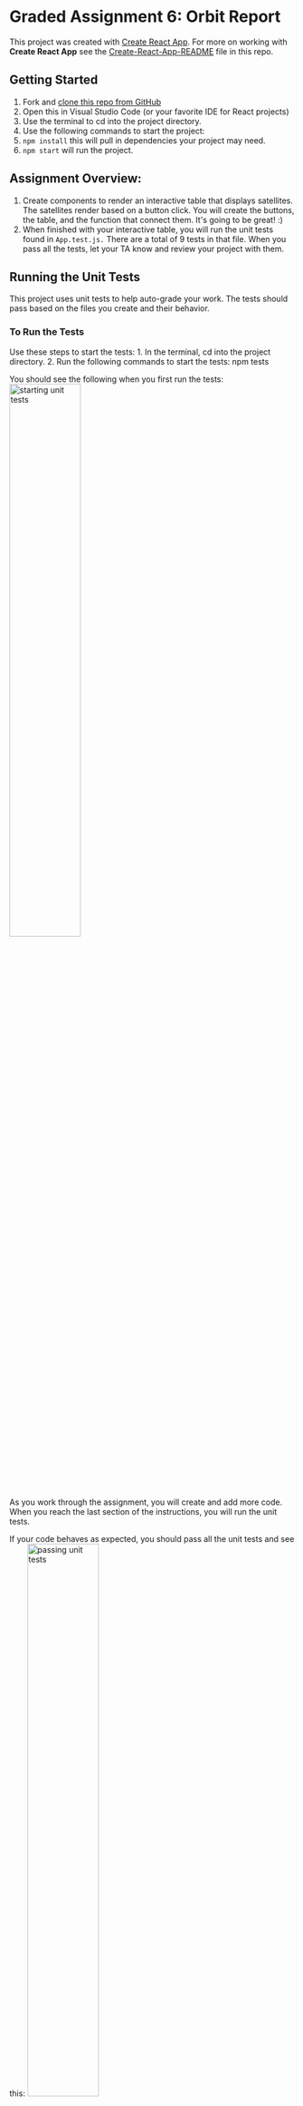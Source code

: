 # Graded Assignment 6: Orbit Report

This project was created with [Create React App](https://github.com/facebook/create-react-app).  For more on working with **Create React App** see the [Create-React-App-README](https://github.com/LaunchCodeEducation/orbitReport-React/blob/main/Create-React-App-README.md) file in this repo.

## Getting Started
1. Fork and [clone this repo from GitHub](https://plainenglish.io/blog/how-to-clone-an-app-from-github-446541a0302d)
2. Open this in Visual Studio Code (or your favorite IDE for React projects)
3. Use the terminal to cd into the project directory.
4. Use the following commands to start the project:
  1. `npm install` this will pull in dependencies your project may need.
  2. `npm start` will run the project.


## Assignment Overview:
1. Create components to render an interactive table that displays satellites. The satellites render based on a button click. You will create the buttons, the table, and the function that connect them. It's going to be great! :)
2. When finished with your interactive table, you will run the unit tests found in `App.test.js.` There are a total of 9 tests in that file. When you pass all the tests, let your TA know and review your project with them.


## Running the Unit Tests
This project uses unit tests to help auto-grade your work.
The tests should pass based on the files you create and their behavior.
  
  ### To Run the Tests 
  Use these steps to start the tests:
    1. In the terminal, cd into the project directory.
    2. Run the following commands to start the tests: npm tests

  You should see the following when you first run the tests:
  <img width="50%" alt="starting unit tests" src="https://github.com/LaunchCodeEducation/orbitReport-React/assets/66076696/9abae38b-971a-41df-b34d-cd75aee1b81a">

  As you work through the assignment, you will create and add more code. When you reach the last section of the instructions, you will run the unit tests.

  If your code behaves as expected, you should pass all the unit tests and see this: 
    <img width="50%" alt="passing unit tests" src="https://github.com/LaunchCodeEducation/orbitReport-React/assets/66076696/b0cf1c1f-4ba8-4553-968d-040538c64c9b">

### Troubleshooting
Troubleshooting tips for this project and the unit tests are in the textbook.

Happy coding! :)
